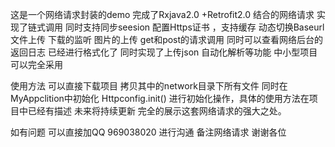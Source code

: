 这是一个网络请求封装的demo  完成了Rxjava2.0 +Retrofit2.0 结合的网络请求  实现了链式调用 同时支持同步seesion  配置Https证书 ，支持缓存 动态切换Baseurl 文件上传 下载的监听  图片的上传  get和post的请求调用    同时可以查看网络后台的返回日志  已经进行格式化了  同时实现了上传json  自动化解析等功能  中小型项目可以完全采用   


使用方法  可以直接下载项目   拷贝其中的network目录下所有文件  同时在MyAppclition中初始化  Httpconfig.init()  进行初始化操作，具体的使用方法在项目中已经有描述   未来将持续更新  完全的展示这套网络请求的强大之处。 
  
  如有问题 可以直接加QQ  969038020 进行沟通  备注网络请求  谢谢各位
